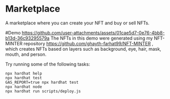 # Marketplace
A marketplace where you can create your NFT and buy or sell NFTs.

#Demo
https://github.com/user-attachments/assets/01cae5d7-0e76-4bb8-b13d-36c93295579a
The NFTs in this demo were generated using my NFT-MINTER repository https://github.com/ghayth-farhat99/NFT-MINTER , which creates NFTs based on layers such as background, eye, hair, mask, mouth, and person.

Try running some of the following tasks:

```shell
npx hardhat help
npx hardhat test
GAS_REPORT=true npx hardhat test
npx hardhat node
npx hardhat run scripts/deploy.js
```
